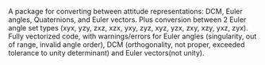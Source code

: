 A package for converting between attitude representations: DCM, Euler angles, Quaternions, and Euler vectors.
Plus conversion between 2 Euler angle set types (xyx, yzy, zxz, xzx, yxy, zyz, xyz, yzx, zxy, xzy, yxz, zyx).
Fully vectorized code, with warnings/errors for Euler angles (singularity, out of range, invalid angle order),
DCM (orthogonality, not proper, exceeded tolerance to unity determinant) and Euler vectors(not unity).

